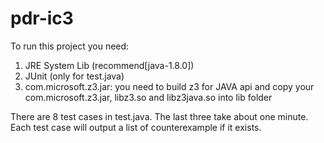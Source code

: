 # pdr-ic3

To run this project you need:
1) JRE System Lib (recommend[java-1.8.0])
2) JUnit (only for test.java)
3) com.microsoft.z3.jar: you need to build z3 for JAVA api and copy your com.microsoft.z3.jar, libz3.so and libz3java.so into lib folder

There are 8 test cases in test.java. The last three take about one minute. Each test case will output a list of counterexample if it exists.

